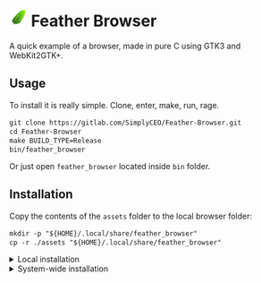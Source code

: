 <img src="./assets/icon_git.png" width="32" title="Feather Browser"> Feather Browser
====================================================================================

A quick example of a browser, made in pure C using GTK3 and WebKit2GTK+.

Usage
-----

To install it is really simple. Clone, enter, make, run, rage.
```shell
git clone https://gitlab.com/SimplyCEO/Feather-Browser.git
cd Feather-Browser
make BUILD_TYPE=Release
bin/feather_browser
```
Or just open `feather_browser` located inside `bin` folder.

Installation
------------

Copy the contents of the `assets` folder to the local browser folder:
```shell
mkdir -p "${HOME}/.local/share/feather_browser"
cp -r ./assets "${HOME}/.local/share/feather_browser"
```

<details><summary>Local installation</summary>

To install only for the local user, the `PATH` environment variable need to be set to the specific path
which will be assumed it is under the `HOME` directory.

Exporting the `PATH` environment variable is easy, just need a few steps:
```shell
export PATH="${HOME}/.local/bin:${PATH}"
cp bin/feather_browser "${HOME}/.local/bin"
```

Additionaly, the desktop file for Linux devices can be accessed through the menu and/or desktop:
```shell
cp assets/icon.png "${HOME}/.icons/feather_browser_icon.png"
cp Feather_Browser.desktop "${HOME}/.local/share/applications"
cp Feather_Browser.desktop "${HOME}/Desktop"
```

Remember to add the binary path to the desktop file:
```desktop
Path=/home/username/.local/bin
Exec=./feather_browser
```

</details>

<details><summary>System-wide installation</summary>

To install system-wide, the `/usr/local/bin` directory can be used:
```shell
cp bin/feather_browser "/usr/.local/bin"
```

Additionaly, the desktop file for Linux devices can be accessed through the menu and/or desktop:
```shell
cp assets/icon.png "/usr/share/icons/feather_browser_icon.png"
cp Feather_Browser.desktop "/usr/share/applications"
```

</details>

